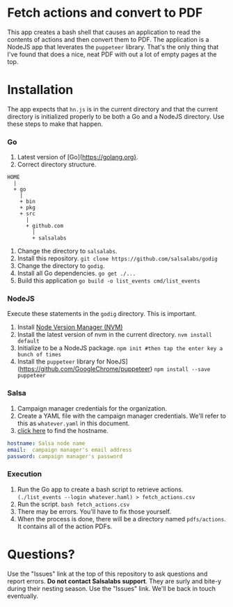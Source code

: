 # Fetch actions and convert to PDF

This app creates a bash shell that causes an application to read the
contents of actions and then convert them to PDF.  The application is
a NodeJS app that leverates the `puppeteer` library.  That's the only
thing that I've found that does a nice, neat PDF with out a lot of
empty pages at the top.

# Installation

The app expects that `hn.js` is in the current directory and that the current
directory is initialized properly to be both a Go and a NodeJS directory. Use
these steps to make that happen.

### Go
1. Latest version of [Go](https://golang.org}.
1. Correct directory structure.
```
HOME
  |
  + go
    |
    + bin
    + pkg
    + src
      |
      + github.com
        |
        + salsalabs
```
1. Change the directory to `salsalabs`.
1. Install this repository.
```git clone https://github.com/salsalabs/godig```
1. Change the directory to `godig`.
1. Install all Go dependencies.
```go get ./...```
1. Build this application
```go build -o list_events cmd/list_events```

### NodeJS

Execute these statements in the `godig` directory.  This is important.

1. Install [Node Version Manager (NVM)](https://github.com/nvm-sh/nvm)
1. Install the latest version of nvm in the current directory.
```nvm install default```
1. Initialize to be a NodeJS package.
```npm init #then tap the enter key a bunch of times```
1. Install the `puppeteer` library for NoeJS](https://github.com/GoogleChrome/puppeteer)
```npm install --save puppeteer```

### Salsa
1. Campaign manager credentials for the organization.
1. Create a YAML file with the campaign manager credentials.  We'll refer to this as `whatever.yaml` in this document.
1. [click here](https://help.salsalabs.com/hc/en-us/articles/115000341773-Salsa-Classic-API#api_host) to find the hostname.
```yaml
hostname: Salsa node name
email:  campaign manager's email address
password: campaign manager's password
```

### Execution

1. Run the Go app to create a bash script to retrieve actions.
```(./list_events --login whatever.haml) > fetch_actions.csv```
1. Run the script.
```bash fetch_actions.csv```
1. There may be errors. You'll have to fix those yourself.
1. When the process is done, there will be a directory named `pdfs/actions`. It contains all of the action PDFs.

# Questions?
Use the "Issues" link at the top of this repository to ask questions and report
errors.  **Do not contact Salsalabs support**.  They are surly and bite-y during
their nesting season.  Use the "Issues" link.  We'll be back in touch eventually.
